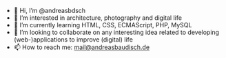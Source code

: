 - 👋 Hi, I’m @andreasbdsch
- 👀 I’m interested in architecture, photography and digital life
- 🌱 I’m currently learning HTML, CSS, ECMAScript, PHP, MySQL
- 💞️ I’m looking to collaborate on any interesting idea related to developing (web-)applications to improve (digital) life
- 📫 How to reach me: mail@andreasbaudisch.de

<!---
andreasbdsch/andreasbdsch is a ✨ special ✨ repository because its `README.md` (this file) appears on your GitHub profile.
You can click the Preview link to take a look at your changes.
--->
